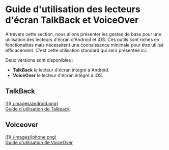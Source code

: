 # Guide d'utilisation des lecteurs d'écran TalkBack et VoiceOver

<script>$(document).ready(function () {
    setBreadcrumb([{"label":"Lecteur d'écran"}]);
    addSubMenu([
        {"label":"Guide pour Android","url":"talkback.html"}, 
        {"label":"Guide pour iOS","url":"voiceover.html"}
    ]);                
});</script>

<span data-menuitem="screen-reader"></span>

A travers cette section, nous allons présenter les gestes de base pour une utilisation des lecteurs d'écran d'Android et iOS. Ces outils sont riches en fonctionalités mais nécessitent une connaissance minimale pour être utilisé efficacement. C'est cette utilisation standard qui sera présentée ici.

Deux versions sont disponibles :
- **TalkBack** le lecteur d'écran intégré à Android.
- **VoiceOver**  le lecteur d'écran intégré à iOS.

<div class="mobileImg col-xs-12 col-md-6 col-lg-4">
    <h2 class="sr-only">TalkBack</h2>          
    <a href="./talkback.html" class="btn btn-info">
        ![](./images/android.png)
        <div>Guide d'utilisation de Talkback</div>
    </a>
</div>
<div class="mobileImg col-xs-12 col-md-6 col-lg-4">
    <h2 class="sr-only">Voiceover</h2>          
    <a href="./voiceover.html" class="btn btn-info">
        ![](./images/iphone.png)
        <div>Guide d'utilisation de VoiceOver</div>
    </a>
</div>      
      
<!--  This file is part of a11y-guidelines | Our vision of mobile & web accessibility guidelines and best practices, with valid/invalid examples.
 Copyright (C) 2016  Orange SA
 See the Creative Commons Legal Code Attribution-ShareAlike 3.0 Unported License for more details (LICENSE file). -->